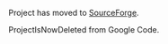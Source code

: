 Project has moved to [SourceForge](https://sourceforge.net/p/ydpg18a/).

ProjectIsNowDeleted from Google Code.